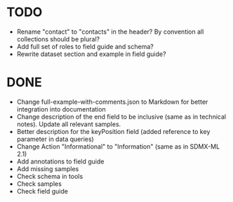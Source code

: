 # TODO

- Rename "contact" to "contacts" in the header? By convention all collections should be plural?
- Add full set of roles to field guide and schema?
- Rewrite dataset section and example in field guide?

# DONE

- Change full-example-with-comments.json to Markdown for better integration into documentation
- Change description of the end field to be inclusive (same as in technical notes). Update all relevant samples.
- Better description for the keyPosition field (added reference to key parameter in data queries)
- Change Action "Informational" to "Information" (same as in SDMX-ML 2.1)
- Add annotations to field guide
- Add missing samples
- Check schema in tools
- Check samples
- Check field guide

